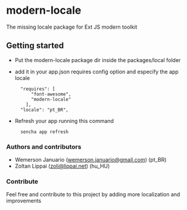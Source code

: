 # modern-locale

The missing locale package for Ext JS modern toolkit


## Getting started

- Put the modern-locale package dir inside the packages/local folder
- add it in your app.json  requires config option and especify the app locale

        "requires": [
            "font-awesome",
            "modern-locale"
          ],
        "locale": "pt_BR",
          
- Refresh your app running this command
        
        sencha app refresh
        
### Authors and contributors

* Wemerson Januario (wemerson.januario@gmail.com) (pt_BR)
* Zoltan Lippai (zoli@lippai.net) (hu_HU)


### Contribute

Feel free and contribute to this project by adding more localization and improvements 
